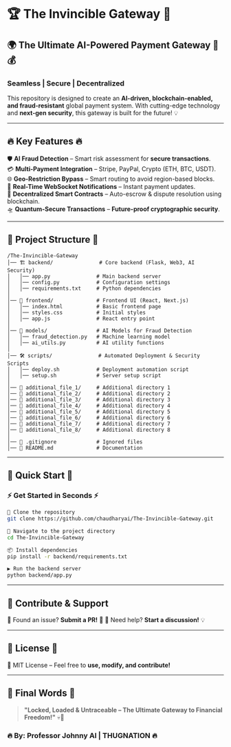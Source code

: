 # 🏆 The Invincible Gateway 🚀

## 🌍 **The Ultimate AI-Powered Payment Gateway** 🔐💰
### **Seamless | Secure | Decentralized**

This repository is designed to create an **AI-driven, blockchain-enabled, and fraud-resistant** global payment system. With cutting-edge technology and **next-gen security**, this gateway is built for the future! 💡

---

## 🔥 **Key Features** 🔥

🛡 **AI Fraud Detection** – Smart risk assessment for **secure transactions**.  
💳 **Multi-Payment Integration** – Stripe, PayPal, Crypto (ETH, BTC, USDT).  
🌐 **Geo-Restriction Bypass** – Smart routing to avoid region-based blocks.  
📡 **Real-Time WebSocket Notifications** – Instant payment updates.  
🔗 **Decentralized Smart Contracts** – Auto-escrow & dispute resolution using blockchain.  
🛸 **Quantum-Secure Transactions** – **Future-proof cryptographic security**.  

---

## 📂 **Project Structure** 📂

```
/The-Invincible-Gateway
│── 🏗 backend/               # Core backend (Flask, Web3, AI Security)
│   │── app.py               # Main backend server
│   │── config.py            # Configuration settings
│   │── requirements.txt     # Python dependencies
│
│── 🎨 frontend/              # Frontend UI (React, Next.js)
│   │── index.html           # Basic frontend page
│   │── styles.css           # Initial styles
│   │── app.js               # React entry point
│
│── 🧠 models/                # AI Models for Fraud Detection
│   │── fraud_detection.py   # Machine learning model
│   │── ai_utils.py          # AI utility functions
│
│── 🛠 scripts/               # Automated Deployment & Security Scripts
│   │── deploy.sh            # Deployment automation script
│   │── setup.sh             # Server setup script
│
│── 📂 additional_file_1/     # Additional directory 1
│── 📂 additional_file_2/     # Additional directory 2
│── 📂 additional_file_3/     # Additional directory 3
│── 📂 additional_file_4/     # Additional directory 4
│── 📂 additional_file_5/     # Additional directory 5
│── 📂 additional_file_6/     # Additional directory 6
│── 📂 additional_file_7/     # Additional directory 7
│── 📂 additional_file_8/     # Additional directory 8
│
│── 🚫 .gitignore             # Ignored files
│── 📖 README.md              # Documentation
```

---

## 🚀 **Quick Start** 🚀

### ⚡ **Get Started in Seconds** ⚡

```bash
🔻 Clone the repository
git clone https://github.com/chaudharyai/The-Invincible-Gateway.git

📂 Navigate to the project directory
cd The-Invincible-Gateway

📦 Install dependencies
pip install -r backend/requirements.txt

▶️ Run the backend server
python backend/app.py
```

---

## 🤝 **Contribute & Support**
🔧 Found an issue? **Submit a PR!** 🚀
💬 Need help? **Start a discussion!** 💡

---

## 📜 **License** 📜
📝 MIT License – Feel free to **use, modify, and contribute!**

---

## 🎯 **Final Words** 🚀

> **"Locked, Loaded & Untraceable – The Ultimate Gateway to Financial Freedom!"** 💀🔫  

### 🔥 **By: Professor Johnny AI | THUGNATION** 🔥
